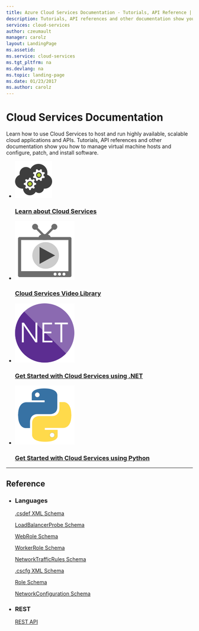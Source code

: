 ```yaml
---
title: Azure Cloud Services Documentation - Tutorials, API Reference | Microsoft Docs
description: Tutorials, API references and other documentation show you how to use Cloud Services to host and run highly available and scalable cloud applications and APIs.
services: cloud-services
author: czeumault
manager: carolz
layout: LandingPage
ms.assetid: 
ms.service: cloud-services
ms.tgt_pltfrm: na
ms.devlang: na
ms.topic: landing-page
ms.date: 01/23/2017
ms.author: carolz
---
```

# Cloud Services Documentation

Learn how to use Cloud Services to host and run highly available, scalable cloud applications and APIs.  Tutorials, API references and other documentation show you how to manage virtual machine hosts and configure, patch, and install software.

<ul class="panelContent cardsFTitle">
    <li>
        <a href="https:/azure/cloud-services/cloud-services-choose-me">
        <div class="cardSize">
            <div class="cardPadding">
                <div class="card">
                    <div class="cardImageOuter">
                        <div class="cardImage">
                            <img src="media/index/cloud-services.svg" alt="" />
                        </div>
                    </div>
                    <div class="cardText">
                        <h3>Learn about Cloud Services</h3>
                    </div>
                </div>
            </div>
        </div>
        </a>
    </li>
    <li>
        <a href="https://azure.microsoft.com/documentation/videos/index/?services=cloud-services">
        <div class="cardSize">
            <div class="cardPadding">
                <div class="card">
                    <div class="cardImageOuter">
                        <div class="cardImage">
                            <img src="media/index/video-library.svg" alt="" />
                        </div>
                    </div>
                    <div class="cardText">
                        <h3>Cloud Services Video Library</h3>
                    </div>
                </div>
            </div>
        </div>
        </a>
    </li>
    <li>
        <a href="/azure/cloud-services/cloud-services-dotnet-get-started">
        <div class="cardSize">
            <div class="cardPadding">
                <div class="card">
                    <div class="cardImageOuter">
                        <div class="cardImage">
                            <img src="media/index/dotnet.svg" alt="" />
                        </div>
                    </div>
                    <div class="cardText">
                        <h3>Get Started with Cloud Services using .NET</h3>
                    </div>
                </div>
            </div>
        </div>
        </a>
    </li>
    <li>
        <a href="/azure/cloud-services/cloud-services-python-ptvs">
        <div class="cardSize">
            <div class="cardPadding">
                <div class="card">
                    <div class="cardImageOuter">
                        <div class="cardImage">
                            <img src="media/index/python.svg" alt="" />
                        </div>
                    </div>
                    <div class="cardText">
                        <h3>Get Started with Cloud Services using Python</h3>
                    </div>
                </div>
            </div>
        </div>
        </a>
    </li>
 </ul>

---

<h2>Reference</h2>

<ul class="panelContent cardsW">
    <li>
        <div class="cardSize">
            <div class="cardPadding">
                <div class="card">
                    <div class="cardText">
                        <h3>Languages</h3>
                        <p><a href="/azure/cloud-services/schema-csdef-file">.csdef XML Schema</a></p>
                        <p><a href="/azure/cloud-services/schema-csdef-loadbalancerprobe">LoadBalancerProbe Schema</a></p>
                        <p><a href="/azure/cloud-services/schema-csdef-webrole">WebRole Schema</a></p>
                        <p><a href="/azure/cloud-services/schema-csdef-workerrole">WorkerRole Schema</a></p>
                        <p><a href="/azure/cloud-services/schema-csdef-networktrafficrules">NetworkTrafficRules Schema</a></p>
                        <p><a href="/azure/cloud-services/schema-cscfg-file">.cscfg XML Schema</a></p>
                        <p><a href="/azure/cloud-services/schema-cscfg-role">Role Schema</a></p>
                        <p><a href="/azure/cloud-services/schema-cscfg-networkconfiguration">NetworkConfiguration Schema</a></p>
                    </div>
                </div>
            </div>
        </div>
    </li>
    <li>
        <div class="cardSize">
            <div class="cardPadding">
                <div class="card">
                    <div class="cardText">
                        <h3>REST</h3>
                        <p><a href="/rest/api/compute/cloudservices">REST API</a></p>
                    </div>
                </div>
            </div>
        </div>
    </li>
</ul>

